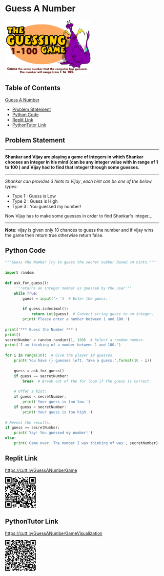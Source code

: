 # Guess A Number 
![poster](./img/GuessGame.png )

## Table of Contents
[Guess A Number](https://github.com/Professor-Sathish/GE8151-UNIT-ILLUSTRATIVE-PROGRAMS/blob/master/GuessANumber.md#Table-of-Contents)

- [Problem Statement](https://github.com/Professor-Sathish/GE8151-UNIT-ILLUSTRATIVE-PROGRAMS/blob/master/GuessANumber.md#problem-statement)
- [Python Code](https://github.com/Professor-Sathish/GE8151-UNIT-ILLUSTRATIVE-PROGRAMS/blob/master/GuessANumber.md#python-code)
- [Replit Link](https://github.com/Professor-Sathish/GE8151-UNIT-ILLUSTRATIVE-PROGRAMS/blob/master/GuessANumber.md#replit-link)
- [PythonTutor Link](https://github.com/Professor-Sathish/GE8151-UNIT-ILLUSTRATIVE-PROGRAMS/blob/master/GuessANumber.md#pythontutor-link)

## Problem Statement

___
**Shankar and Vijay are playing a game of integers in which Shankar chooses an integer in his mind (can be any integer value with in range of 1 to 100 ) and Vijay had to find that integer through some guesses.**
___

_Shankar can provides 3 hints to Vijay ,each hint can be one of the below types:_
* Type 1 : Guess is Low
* Type 2 : Guess is High
* Type 3 : You guessed my number!

Now Vijay has to make some guesses in order to find Shankar's integer._
___

**Note:**  vijay is given only 10 chances to guess the number and if vijay wins the game then return true otherwise return false.


## Python Code
```python
"""Guess the Number Try to guess the secret number based on hints."""

import random

def ask_for_guess():
    '''returns an integer number as guessed by the user'''
    while True:
        guess = input('> ')  # Enter the guess.

        if guess.isdecimal():
            return int(guess)  # Convert string guess to an integer.
        print('Please enter a number between 1 and 100.')

print('*** Guess the Number ***')
print()
secretNumber = random.randint(1, 100)  # Select a random number.
print('I am thinking of a number between 1 and 100.')

for i in range(10):  # Give the player 10 guesses.
    print('You have {} guesses left. Take a guess.'.format(10 - i))

    guess = ask_for_guess()
    if guess == secretNumber:
        break  # Break out of the for loop if the guess is correct.

    # Offer a hint:
    if guess < secretNumber:
        print('Your guess is too low.')
    if guess > secretNumber:
        print('Your guess is too high.')

# Reveal the results:
if guess == secretNumber:
    print('Yay! You guessed my number!')
else:
    print('Game over. The number I was thinking of was', secretNumber)
```

## Replit Link
https://cutt.ly/GuessANumberGame

<img src="./img/GuessGameRepl.png" style="width:100px;"/>


## PythonTutor Link

https://cutt.ly/GuessANumberGameVisualization

<img src="./img/GuessGameVisual.png" style="width:100px;"/>

